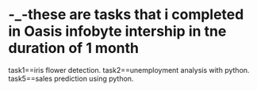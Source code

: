 # -_-these are tasks that i completed in Oasis infobyte intership in tne duration of 1 month


task1==iris flower detection.
task2==unemployment analysis with python.
task5==sales prediction using python.

